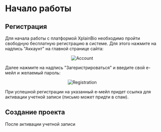 # Начало работы

## Регистрация

Для начала работы с платформой XplainBio необходимо пройти свободную бесплатную регистрацию в системе. Для этого нажмите на надпись "Аккаунт" на главной странице сайта:

<div class="img" align="center">

![Account](/assets/account.png)
</div>

Далее нажмите на надпись "Загеристрироваться" и введите свой е-мейл и желаемый пароль:

<div class="img" align="center">

![Registration](/assets/register.png)
</div>

При успешной регистрации на указанный е-мейл придет ссылка для активации учетной записи (письмо может придти в спам).

## Создание проекта

После активации учетной записи 
